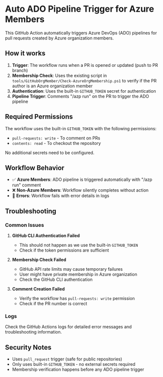 # Auto ADO Pipeline Trigger for Azure Members

This GitHub Action automatically triggers Azure DevOps (ADO) pipelines for pull requests created by Azure organization members.

## How it works

1. **Trigger**: The workflow runs when a PR is opened or updated (push to PR branch)
2. **Membership Check**: Uses the existing script in `tools/GitHubOrgMember/Check-AzureOrgMembership.ps1` to verify if the PR author is an Azure organization member
3. **Authentication**: Uses the built-in `GITHUB_TOKEN` secret for authentication
4. **Pipeline Trigger**: Comments "/azp run" on the PR to trigger the ADO pipeline

## Required Permissions

The workflow uses the built-in `GITHUB_TOKEN` with the following permissions:
- `pull-requests: write` - To comment on PRs
- `contents: read` - To checkout the repository

No additional secrets need to be configured.

## Workflow Behavior

- ✅ **Azure Members**: ADO pipeline is triggered automatically with "/azp run" comment
- ❌ **Non-Azure Members**: Workflow silently completes without action
- 🔴 **Errors**: Workflow fails with error details in logs

## Troubleshooting

### Common Issues

1. **GitHub CLI Authentication Failed**
   - This should not happen as we use the built-in `GITHUB_TOKEN`
   - Check if the token permissions are sufficient

2. **Membership Check Failed**
   - GitHub API rate limits may cause temporary failures
   - User might have private membership in Azure organization
   - Check the GitHub CLI authentication

3. **Comment Creation Failed**
   - Verify the workflow has `pull-requests: write` permission
   - Check if the PR number is correct

### Logs

Check the GitHub Actions logs for detailed error messages and troubleshooting information.

## Security Notes

- Uses `pull_request` trigger (safe for public repositories)
- Only uses built-in `GITHUB_TOKEN` - no external secrets required
- Membership verification happens before any ADO pipeline trigger
